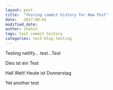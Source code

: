 ```yaml
---
layout: post
title:  "Testing commit history for New Post"
date:   2017-08-01 
modified_date: 
author: shahin
tags: test commit history
categories: tech-blog testing
---
```

Testing netlify...
test...Test


Dies ist ein Test

Hall Welt! Heute ist Donnerstag

Yet another test
